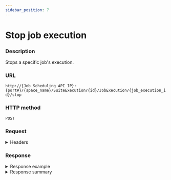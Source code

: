 ```yaml
---
sidebar_position: 7
---
```


# Stop job execution

### Description

Stops a specific job's execution.

### URL

`http://{Job Scheduling API IP}:{port#}/{space_name}/SuiteExecution/{id}/JobExecution/{job_execution_id}/stop`

### HTTP method

`POST`

### Request

<details>
<summary>Headers</summary>


Example header format:

`Authorization: Basic <authorization token returned from the login method>`

`Content-Type: application/json`

| Parameter | Description/Comments |
| --- | --- |
| space_name | CloudShell domain in which the suite was executed. (string) |
| id | Suite execution's ID- included in the suite's URL. (string)<br/>For example:<br/>http://192.168.74.11/Test%20Lab/execution/<b>1ab91be7-6136-4fd5-b22d-72c462947459</b>/ |
| job_execution_id | Job's id - included in the **jobs** section of the [Get suite execution](./get-suite-execution.md)'s response. For example:<br/>`..."jobs": [{"id": "205aac56-5826-4b5e-a96a-5887b0940b40",...` |
</details>

### Response

<details>
<summary>Response example</summary>
```javascript
{
  "errors": [
    {
      "message": "'843b572e-e768-47d7-8333-48b2c6f23d8b': Execution already completed",
      "name": "ExecutionCompleted",
      "code": 1007
    }
  ]
}
```
</details>

<details>
<summary>Response summary</summary>

<table>
<thead><th>Parameter</th><th>Description/Comments</th></thead>
<tbody>
  <tr>
    <td>name</td>
    <td>ExecutionCompleted (string)</td>
  </tr>
</tbody>
</table>
</details>